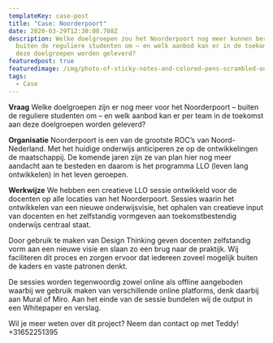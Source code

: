 ```yaml
---
templateKey: case-post
title: "Case: Noorderpoort"
date: 2020-03-29T12:30:00.708Z
description: Welke doelgroepen zou het Noorderpoort nog meer kunnen bereiken –
  buiten de reguliere studenten om – en welk aanbod kan er in de toekomst aan
  deze doelgroepen worden geleverd?
featuredpost: true
featuredimage: /img/photo-of-sticky-notes-and-colored-pens-scrambled-on-table-632470.jpg
tags:
  - Case
---
```

**Vraag** 
Welke doelgroepen zijn er nog meer voor het Noorderpoort – buiten de reguliere studenten om – en welk aanbod kan er per team in de toekomst aan deze doelgroepen worden geleverd?

**Organisatie** 
Noorderpoort is een van de grootste ROC’s van Noord-Nederland. Met het huidige onderwijs anticiperen ze op de ontwikkelingen de maatschappij. De komende jaren zijn ze van plan hier nog meer aandacht aan te besteden en daarom is het programma LLO (leven lang ontwikkelen) in het leven geroepen.

**Werkwijze**
We hebben een creatieve LLO sessie ontwikkeld voor de docenten op alle locaties van het Noorderpoort. Sessies waarin het ontwikkelen van een nieuwe onderwijsvisie, het ophalen van creatieve input van docenten en het zelfstandig vormgeven aan toekomstbestendig onderwijs centraal staat.

Door gebruik te maken van Design Thinking geven docenten zelfstandig vorm aan een nieuwe visie en slaan zo een brug naar de praktijk. Wij faciliteren dit proces en zorgen ervoor dat iedereen zoveel mogelijk buiten de kaders en vaste patronen denkt. 

De sessies worden tegenwoordig zowel online als offline aangeboden waarbij we gebruik maken van verschillende online platforms, denk daarbij aan Mural of Miro. Aan het einde van de sessie bundelen wij de output in een Whitepaper en verslag.

Wil je meer weten over dit project? Neem dan contact op met Teddy! +31652251395
